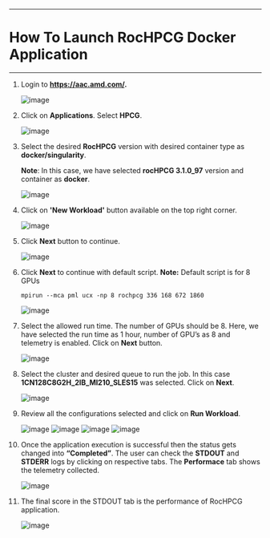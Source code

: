 ***

# How To Launch RocHPCG Docker Application

***

1. Login to **https://aac.amd.com/.**

    ![image](https://github.com/amddcgpuce/AMDAcceleratorCloudGuides/assets/137475062/d62dc96e-e37a-42b3-9b0e-72445014a621)


2. Click on **Applications**. Select **HPCG**.

    ![image](https://github.com/amddcgpuce/AMDAcceleratorCloudGuides/assets/137474607/5d521fdb-046e-4963-9068-db42f71a59c9)

3. Select the desired **RocHPCG** version with desired container type as **docker/singularity**.
    
   **Note**: In this case, we have selected **rocHPCG 3.1.0_97** version and container as **docker**.

    ![image](https://github.com/amddcgpuce/AMDAcceleratorCloudGuides/assets/137474607/7c489772-18f4-464c-a0be-6b3048c59be1)


4. Click on **'New Workload'** button available on the top right corner.

    ![image](https://github.com/amddcgpuce/AMDAcceleratorCloudGuides/assets/137474607/e4814a18-fa65-4ab8-83c4-a7d20a0e4ba3)


5. Click **Next** button to continue.

    ![image](https://github.com/amddcgpuce/AMDAcceleratorCloudGuides/assets/137474607/e420e08e-5b7b-4a48-819d-fea3d1f8dc7b)
   

6. Click **Next** to continue with default script.
    **Note:** Default script is for 8 GPUs
    ```
    mpirun --mca pml ucx -np 8 rochpcg 336 168 672 1860
    ```
   ![image](https://github.com/amddcgpuce/AMDAcceleratorCloudGuides/assets/137474607/ce2ccd72-1286-458b-a28c-1939d5dd2669)


7. Select the allowed run time. The number of GPUs should be 8. Here, we have selected the run time as 1 hour, number of GPU’s as 8 and telemetry is enabled.
   Click on **Next** button.

   ![image](https://github.com/amddcgpuce/AMDAcceleratorCloudGuides/assets/137474607/0605bc6f-7136-4b7b-9d79-3faf33a444d0)
   

8. Select the cluster and desired queue to run the job. In this case **1CN128C8G2H_2IB_MI210_SLES15** was selected. Click on **Next**.

   ![image](https://github.com/amddcgpuce/AMDAcceleratorCloudGuides/assets/137474607/6063268b-227c-4a2f-8967-456f69ed1b41)
  

9. Review all the configurations selected and click on **Run Workload**.
 
   ![image](https://github.com/amddcgpuce/AMDAcceleratorCloudGuides/assets/137474607/1953602c-4d0f-481d-b42e-5ddfc8ecae39)
   ![image](https://github.com/amddcgpuce/AMDAcceleratorCloudGuides/assets/137474607/854b206a-c5a8-452a-b2cc-16e99dbadb94)
   ![image](https://github.com/amddcgpuce/AMDAcceleratorCloudGuides/assets/137474607/854f7e2e-2c5b-47de-a453-6b2ea7ff3728)
   ![image](https://github.com/amddcgpuce/AMDAcceleratorCloudGuides/assets/137474607/de586d6f-87ad-4e9d-8c4e-b6ebd9a3e49c)


10. Once the application execution is successful then the status gets changed into **“Completed”**.
    The user can check the **STDOUT** and **STDERR** logs by clicking on respective tabs.
    The **Performace** tab shows the telemetry collected.

    ![image](https://github.com/amddcgpuce/AMDAcceleratorCloudGuides/assets/137474607/4f113aa6-f7ba-4c26-b62e-c3c22df8b552)


11. The final score in the STDOUT tab is the performance of RocHPCG application.
    
    ![image](https://github.com/amddcgpuce/AMDAcceleratorCloudGuides/assets/137474607/01b04c4f-c514-41b1-8028-e7ae476e6b3d)
